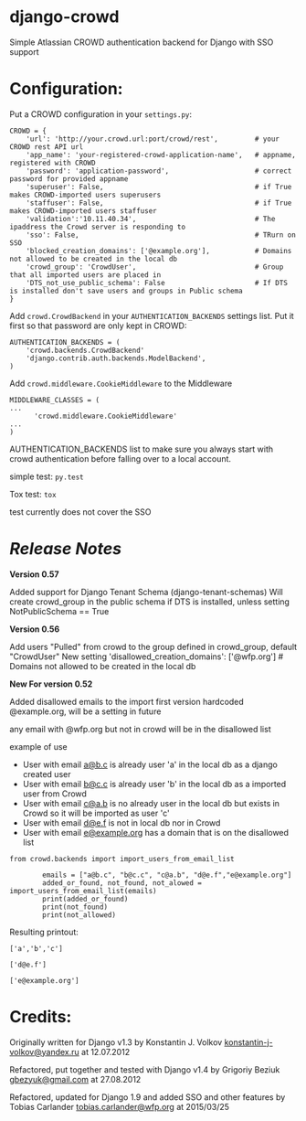 django-crowd
============
Simple Atlassian CROWD authentication backend for Django with SSO support


Configuration:
==============
Put a CROWD configuration in your `settings.py`:


```
CROWD = {
    'url': 'http://your.crowd.url:port/crowd/rest',         # your CROWD rest API url
    'app_name': 'your-registered-crowd-application-name',   # appname, registered with CROWD
    'password': 'application-password',                     # correct password for provided appname
    'superuser': False,                                     # if True makes CROWD-imported users superusers
    'staffuser': False,                                     # if True makes CROWD-imported users staffuser
    'validation':'10.11.40.34',                             # The ipaddress the Crowd server is responding to
    'sso': False,                                           # TRurn on SSO
    'blocked_creation_domains': ['@example.org'],           # Domains not allowed to be created in the local db
    'crowd_group': 'CrowdUser',                             # Group that all imported users are placed in
    'DTS_not_use_public_schema': False                      # If DTS is installed don't save users and groups in Public schema
}
```

Add `crowd.CrowdBackend` in your `AUTHENTICATION_BACKENDS` settings list.
Put it first so that password are only kept in CROWD:

```
AUTHENTICATION_BACKENDS = (
    'crowd.backends.CrowdBackend'
    'django.contrib.auth.backends.ModelBackend',
)
```
 

Add  `crowd.middleware.CookieMiddleware` to the Middleware 
```
MIDDLEWARE_CLASSES = (
...
      'crowd.middleware.CookieMiddleware'
...
)

```


AUTHENTICATION_BACKENDS list to make sure you always start with crowd authentication before falling over to
a local account.

simple test:
`py.test`

Tox test:
`tox`

test currently does not cover the SSO 


***Release Notes***
==================

**Version 0.57**

Added support for Django Tenant Schema (django-tenant-schemas) 
Will create crowd_group in the public schema if DTS is installed, unless setting NotPublicSchema == True

    
**Version 0.56**

Add users "Pulled" from crowd to the group defined in crowd_group, default "CrowdUser" 
New setting 
'disallowed_creation_domains': ['@wfp.org']                # Domains not allowed to be created in the local db


**New For version 0.52**

Added disallowed emails to the import first version hardcoded @example.org, will be a setting in future

any email with @wfp.org but not in crowd will be in the disallowed list
 
example of use

* User with email a@b.c is already user 'a' in the local db as a django created user
* User with email b@c.c is already user 'b' in the local db as a imported user from Crowd
* User with email c@a.b is no already user in the local db but exists in Crowd so it will be imported as user 'c'
* User with email d@e.f is not in local db nor in Crowd
* User with email e@example.org has a domain that is on the disallowed list 

```
from crowd.backends import import_users_from_email_list

        emails = ["a@b.c", "b@c.c", "c@a.b", "d@e.f","e@example.org"]
        added_or_found, not_found, not_alowed = import_users_from_email_list(emails)
        print(added_or_found)
        print(not_found)
        print(not_allowed)
```
Resulting printout:
```
['a','b','c']

['d@e.f']

['e@example.org']
```


Credits:
========

Originally written for Django v1.3 by Konstantin J. Volkov <konstantin-j-volkov@yandex.ru> at 12.07.2012

Refactored, put together and tested with Django v1.4 by Grigoriy Beziuk <gbezyuk@gmail.com> at 27.08.2012

Refactored, updated for Django 1.9 and added SSO and other features by Tobias Carlander <tobias.carlander@wfp.org> at 2015/03/25
